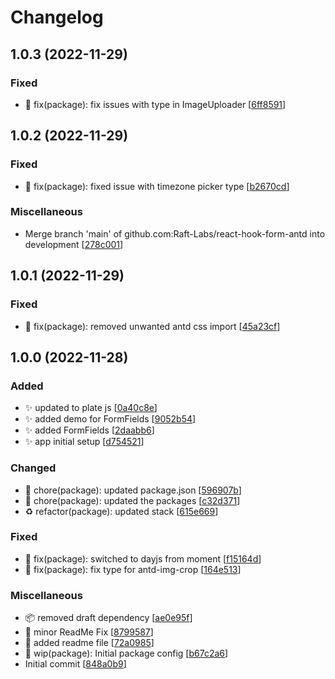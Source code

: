 # Changelog

<a name="1.0.3"></a>
## 1.0.3 (2022-11-29)

### Fixed

- 🐛 fix(package): fix issues with type in ImageUploader [[6ff8591](https://github.com/Raft-Labs/react-hook-form-antd/commit/6ff8591e3c91beb2375ce0e12300ef923e1b5653)]


<a name="1.0.2"></a>
## 1.0.2 (2022-11-29)

### Fixed

- 🐛 fix(package): fixed issue with timezone picker type [[b2670cd](https://github.com/Raft-Labs/react-hook-form-antd/commit/b2670cdb06c735db3e1b0e243f48f75bf874c581)]

### Miscellaneous

-  Merge branch &#x27;main&#x27; of github.com:Raft-Labs/react-hook-form-antd into development [[278c001](https://github.com/Raft-Labs/react-hook-form-antd/commit/278c001739416d40fbd1bb7978839d86816ccda1)]


<a name="1.0.1"></a>
## 1.0.1 (2022-11-29)

### Fixed

- 🐛 fix(package): removed unwanted antd css import [[45a23cf](https://github.com/Raft-Labs/react-hook-form-antd/commit/45a23cff45808d96b408754f18b1c8c0a285e883)]


<a name="1.0.0"></a>
## 1.0.0 (2022-11-28)

### Added

- ✨ updated to plate js [[0a40c8e](https://github.com/Raft-Labs/react-hook-form-antd/commit/0a40c8e341e52a371c6c999894aaa249de93de1a)]
- ✨ added demo for FormFields [[9052b54](https://github.com/Raft-Labs/react-hook-form-antd/commit/9052b54b7fb59eb41b7826f9ea4657fecce564aa)]
- ✨ added FormFields [[2daabb6](https://github.com/Raft-Labs/react-hook-form-antd/commit/2daabb6ec858243a83001b866a16c094f416232b)]
- ✨ app initial setup [[d754521](https://github.com/Raft-Labs/react-hook-form-antd/commit/d754521f80f7f6e1b47ceb773dcbcbd8f0ac460e)]

### Changed

- 🚚 chore(package): updated package.json [[596907b](https://github.com/Raft-Labs/react-hook-form-antd/commit/596907b705b21c9c8e4ef279d70c595a5230e003)]
- 🚚 chore(package): updated the packages [[c32d371](https://github.com/Raft-Labs/react-hook-form-antd/commit/c32d3717ddf0dee8590129329e9031880f333fed)]
- ♻️ refactor(package): updated stack [[615e669](https://github.com/Raft-Labs/react-hook-form-antd/commit/615e669e323267649d298d136fdeecafd0a32bd8)]

### Fixed

- 🐛 fix(package): switched to dayjs from moment [[f15164d](https://github.com/Raft-Labs/react-hook-form-antd/commit/f15164dd1995a9eafddf139490631fa3cbd82c70)]
- 🐛 fix(package): fix type for antd-img-crop [[164e513](https://github.com/Raft-Labs/react-hook-form-antd/commit/164e5137c1df0fa46968da9848ea22e627a7db6f)]

### Miscellaneous

- 📦 removed draft dependency [[ae0e95f](https://github.com/Raft-Labs/react-hook-form-antd/commit/ae0e95f26e7b994c33ec7880d1e8daf10f359e2c)]
- 📝 minor ReadMe Fix [[8799587](https://github.com/Raft-Labs/react-hook-form-antd/commit/8799587056bbcff09c86412cb03d25d5fbfaf2af)]
- 📝 added readme file [[72a0985](https://github.com/Raft-Labs/react-hook-form-antd/commit/72a0985c217007065259e47bed667ccb41d3d151)]
- 🚧 wip(package): Initial package config [[b67c2a6](https://github.com/Raft-Labs/react-hook-form-antd/commit/b67c2a651fbfa38ca0bea17676209154034bbb9f)]
-  Initial commit [[848a0b9](https://github.com/Raft-Labs/react-hook-form-antd/commit/848a0b952658cbf4d9b0e7856dacb8e5e45dcd52)]


